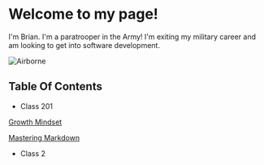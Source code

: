 # Welcome to my page! #

I'm Brian. I'm a paratrooper in the Army! I'm exiting my military career and am looking to get into software development.

![Airborne](https://api.army.mil/e2/c/images/2013/12/13/324627/size0.jpg) 


## Table Of Contents

- Class 201

[Growth Mindset](growthmindset.md)


[Mastering Markdown](markdown.md) 


- Class 2



